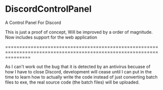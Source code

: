 # DiscordControlPanel
A Control Panel For Discord

This is just a proof of concept, Will be improved by a order of magnitude.
Now includes support for the web application

=====================================================================================================================

As I can't work out the bug that it is detected by an antivirus becuase of how I have to close Discord, development will cease until I can put in the time to learn how to actually write the code instead of just converting batch files to exe, the real source code (the batch files) will be uploaded.
